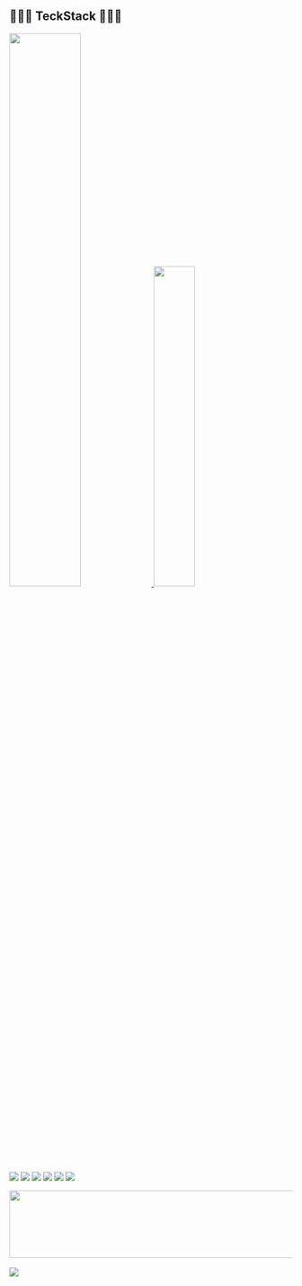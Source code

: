 <!--![header](https://capsule-render.vercel.app/api?type=wave&color=auto&height=300&section=header&text=Haram%20&fontSize=90)-->

<!--
**haram22/haram22** is a ✨ _special_ ✨ repository because its `README.md` (this file) appears on your GitHub profile.
</a>
<br>

<h4 align="center">🐻 This is my <a href="https://www.linkedin.com/in/%ED%95%98%EB%9E%8C-%EA%B9%80-482773263">LinkedIn 🐻</a></h4>
<h4 align="center">🙈 This is my <a href="https://www.instagram.com/ram2__dev/">Instagram 🙈</a></h4>




<!--
|my profile|aa|
|---|---|
|<img src="https://github.com/haram22/haram22/assets/97924765/a10c32f3-07b6-4d60-9040-15ee1cfa2dad" width=220></img>|
<h5 align="center"> This is my <a href="https://haram22.tistory.com">Instagram </a></h5>
<h5 align="center"> This is my <a href="https://haram22.tistory.com">gmail </a></h5>
<h5 align="center"> This is my <a href="https://www.linkedin.com/in/%ED%95%98%EB%9E%8C-%EA%B9%80-482773263">LinkedIn </a></h5>|
-->
<!--
<h2> 🔥 My Positions 🔥</h2>
<h5> I belong here now!!  </h5>
<table>
  <body>
      <h4> CLUB PARD - iOS PART HEADER <h4>
  </tbody>
</table>
-->

<br>
<!--
<h2 align="left"> 🛋 I'm working at  </h2>
Handong Global University
<br><br> -->

<h2> 👩🏻‍💻 TeckStack 👩🏻‍💻</h2>

<!-- <div align=center> 
<!-- <h2 align="left"> ⭐️ My work </h2> -->

<a href="https://github.com/anuraghazra/github-readme-stats">
  <img src="https://github-readme-stats.vercel.app/api?username=haram22&show_icons=true&theme=material-palenight&hide_border=true&bg_color=20232a&icon_color=E3E3E3A8&text_color=fff&title_color=918FE0&count_private=true" width=50.2% />
</a>
<a href="https://github.com/haram22/github-stats">
<img src="https://github-readme-stats.vercel.app/api/top-langs/?username=haram22&layout=compact&theme=material-palenight&hide_border=true&bg_color=20232a&icon_color=E3E3E3A8&text_color=fff&title_color=918FE0&count_private=true" width=38.2% />
  
</a>
<a href="https://github.com/ashutosh00710/github-readme-activity-graph">

    
<!-- <img src="https://activity-graph.herokuapp.com/graph?username=haram22&theme=react-dark&bg_color=20232a&hide_border=true&line=8A87D0&color=918FE0" width=98%/>-->
</a>
<br><br>
<br>
<br>

<img src="https://img.shields.io/badge/flutter-02569B?style=for-the-badge&logo=flutter&logoColor=white">  <img src="https://img.shields.io/badge/dart-F50057?style=for-the-badge&logo=dart&logoColor=white"> <img src="https://img.shields.io/badge/c-F7A81B?style=for-the-badge&logo=c&logoColor=white"> <img src="https://img.shields.io/badge/github-181717?style=for-the-badge&logo=github&logoColor=white"> <img src="https://img.shields.io/badge/Notion-F05032?style=for-the-badge&logo=Notion&logoColor=white"> <img src="https://img.shields.io/badge/firebase-FFCA28?style=for-the-badge&logo=firebase&logoColor=white">

<!-- <img src="https://img.shields.io/badge/swift?style=for-the-badge&logo=swift&logoColor=red"> -->
<a href="https://github.com/haram22/gitanimals">
  <img src="https://render.gitanimals.org/lines/haram22?pet-id=1" width="1000" height="120"/>
</a>

 <br>

 
<br>
<a href="https://hits.seeyoufarm.com"><img src="https://hits.seeyoufarm.com/api/count/incr/badge.svg?url=https%3A%2F%2Fgithub.com%2Fharam22%2F&count_bg=%23FD98E2&title_bg=%23555555&icon=&icon_color=%23DFC0C0&title=hits&edge_flat=false"/></a>
